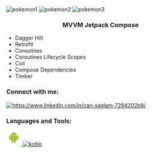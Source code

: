 
<img width="217" alt="pokemon1" src="https://github.com/user-attachments/assets/0973e867-1b24-4ef0-910e-7fb3a2c77bf6">
<img width="221" alt="pokemon2" src="https://github.com/user-attachments/assets/11aaf0f9-1f7a-4a32-b7d6-bff962836e82">
<img width="219" alt="pokemon3" src="https://github.com/user-attachments/assets/ae118089-0486-4122-8ec1-74092ad6c12c">

<h3 align="center">MVVM Jetpack Compose</h3>

- Dagger Hilt
- Retrofit
- Coroutines
- Coroutines Lifecycle Scopes
- Coil
- Compose Dependencies
- Timber

<h3 align="left">Connect with me:</h3>
<p align="left">
<a href="https://linkedin.com/in/https://www.linkedin.com/in/can-saglam-7294202b9/" target="blank"><img align="center" src="https://raw.githubusercontent.com/rahuldkjain/github-profile-readme-generator/master/src/images/icons/Social/linked-in-alt.svg" alt="https://www.linkedin.com/in/can-saglam-7294202b9/" height="30" width="40" /></a>
</p>

<h3 align="left">Languages and Tools:</h3>
<p align="left"> <a href="https://developer.android.com" target="_blank" rel="noreferrer"> <img src="https://raw.githubusercontent.com/devicons/devicon/master/icons/android/android-original-wordmark.svg" alt="android" width="40" height="40"/> </a> <a href="https://kotlinlang.org" target="_blank" rel="noreferrer"> <img src="https://www.vectorlogo.zone/logos/kotlinlang/kotlinlang-icon.svg" alt="kotlin" width="40" height="40"/> </a> </p>
